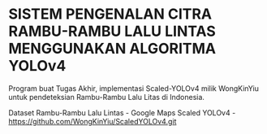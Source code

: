 # SISTEM PENGENALAN CITRA RAMBU-RAMBU LALU LINTAS MENGGUNAKAN ALGORITMA YOLOv4

Program buat Tugas Akhir, implementasi Scaled-YOLOv4 milik WongKinYiu untuk pendeteksian Rambu-Rambu Lalu Litas di Indonesia.

Dataset Rambu-Rambu Lalu Lintas - Google Maps
Scaled YOLOv4 - https://github.com/WongKinYiu/ScaledYOLOv4.git

